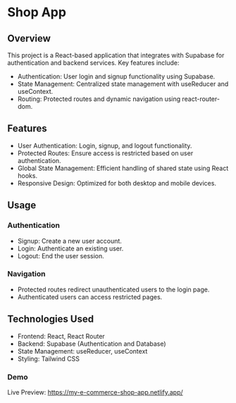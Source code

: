 # Shop App

## Overview

This project is a React-based application that integrates with Supabase for authentication and backend services. Key features include:
- Authentication: User login and signup functionality using Supabase.
- State Management: Centralized state management with useReducer and useContext.
- Routing: Protected routes and dynamic navigation using react-router-dom.

## Features

- User Authentication: Login, signup, and logout functionality.
- Protected Routes: Ensure access is restricted based on user authentication.
- Global State Management: Efficient handling of shared state using React hooks.
- Responsive Design: Optimized for both desktop and mobile devices.

## Usage

### Authentication

- Signup: Create a new user account.
- Login: Authenticate an existing user.
- Logout: End the user session.

### Navigation

- Protected routes redirect unauthenticated users to the login page.
- Authenticated users can access restricted pages.

## Technologies Used

- Frontend: React, React Router
- Backend: Supabase (Authentication and Database)
- State Management: useReducer, useContext
- Styling: Tailwind CSS

### Demo

Live Preview: https://my-e-commerce-shop-app.netlify.app/
